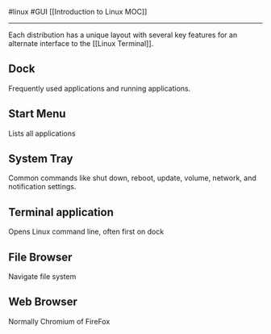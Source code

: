 #linux #GUI 
[[Introduction to Linux MOC]]
- - -
Each distribution has a unique layout with several key features for an alternate interface to the [[Linux Terminal]].

## Dock

Frequently used applications and running applications.

## Start Menu

Lists all applications 

## System Tray

Common commands like shut down, reboot, update, volume, network, and notification settings.

## Terminal application

Opens Linux command line, often first on dock

## File Browser

Navigate file system

## Web Browser

Normally Chromium of FireFox
